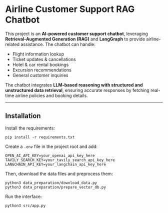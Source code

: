 # Airline Customer Support RAG Chatbot

This project is an **AI-powered customer support chatbot**, leveraging **Retrieval-Augmented Generation (RAG)** and **LangGraph** to provide airline-related assistance. The chatbot can handle:
- Flight information lookup
- Ticket updates & cancellations
- Hotel & car rental bookings
- Excursion recommendations
- General customer inquiries

The chatbot integrates **LLM-based reasoning with structured and unstructured data retrieval**, ensuring accurate responses by fetching real-time airline policies and booking details.

---

## Installation

Install the requirements:
```
pip install -r requirements.txt
```

Create a `.env` file in the project root and add:
```
OPEN_AI_API_KEY=your_openai_api_key_here
TAVILY_SEARCH_KEY=your_tavily_search_api_key_here
LANGCHAIN_API_KEY=your_langchain_api_key_here
```

Then, download the data files and preprocess them:
```
python3 data_preparation/download_data.py
python3 data_preparation/prepare_vector_db.py
```

Run the interface:
```
python3 src/app.py
```
